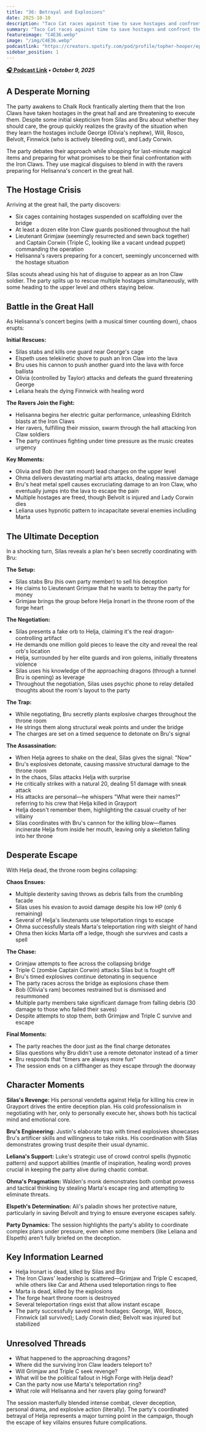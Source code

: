 ```yaml
---
title: "36: Betrayal and Explosions"
date: 2025-10-10
description: "Taco Cat races against time to save hostages and confront the Iron Claws in a deadly showdown."
summary: "Taco Cat races against time to save hostages and confront the Iron Claws in a deadly showdown."
featureimage: "C4E36.webp"
image: "/img/C4E36.webp"
podcastlink: "https://creators.spotify.com/pod/profile/topher-hooper/episodes/C4E36-October-10-e39d26s"
sidebar_position: 1
---
```


**[🎧 Podcast Link](https://creators.spotify.com/pod/profile/topher-hooper/episodes/C4E36-October-10-e39d26s) • *October 9, 2025***

## A Desperate Morning

The party awakens to Chalk Rock frantically alerting them that the Iron Claws have taken hostages in the great hall and are threatening to execute them. Despite some initial skepticism from Silas and Bru about whether they should care, the group quickly realizes the gravity of the situation when they learn the hostages include George (Olivia's nephew), Will, Rosco, Belvolt, Finnwick (who is actively bleeding out), and Lady Corwin.

The party debates their approach while shopping for last-minute magical items and preparing for what promises to be their final confrontation with the Iron Claws. They use magical disguises to blend in with the ravers preparing for Helisanna's concert in the great hall.

## The Hostage Crisis

Arriving at the great hall, the party discovers:
- Six cages containing hostages suspended on scaffolding over the bridge
- At least a dozen elite Iron Claw guards positioned throughout the hall
- Lieutenant Grimjaw (seemingly resurrected and sewn back together) and Captain Corwin (Triple C, looking like a vacant undead puppet) commanding the operation
- Helisanna's ravers preparing for a concert, seemingly unconcerned with the hostage situation

Silas scouts ahead using his hat of disguise to appear as an Iron Claw soldier. The party splits up to rescue multiple hostages simultaneously, with some heading to the upper level and others staying below.

## Battle in the Great Hall

As Helisanna's concert begins (with a musical timer counting down), chaos erupts:

**Initial Rescues:**
- Silas stabs and kills one guard near George's cage
- Elspeth uses telekinetic shove to push an Iron Claw into the lava
- Bru uses his cannon to push another guard into the lava with force ballista
- Olivia (controlled by Taylor) attacks and defeats the guard threatening George
- Leliana heals the dying Finnwick with healing word

**The Ravers Join the Fight:**
- Helisanna begins her electric guitar performance, unleashing Eldritch blasts at the Iron Claws
- Her ravers, fulfilling their mission, swarm through the hall attacking Iron Claw soldiers
- The party continues fighting under time pressure as the music creates urgency

**Key Moments:**
- Olivia and Bob (her ram mount) lead charges on the upper level
- Ohma delivers devastating martial arts attacks, dealing massive damage
- Bru's heat metal spell causes excruciating damage to an Iron Claw, who eventually jumps into the lava to escape the pain
- Multiple hostages are freed, though Belvolt is injured and Lady Corwin dies
- Leliana uses hypnotic pattern to incapacitate several enemies including Marta

## The Ultimate Deception

In a shocking turn, Silas reveals a plan he's been secretly coordinating with Bru:

**The Setup:**
- Silas stabs Bru (his own party member) to sell his deception
- He claims to Lieutenant Grimjaw that he wants to betray the party for money
- Grimjaw brings the group before Helja Ironart in the throne room of the forge heart

**The Negotiation:**
- Silas presents a fake orb to Helja, claiming it's the real dragon-controlling artifact
- He demands one million gold pieces to leave the city and reveal the real orb's location
- Helja, surrounded by her elite guards and iron golems, initially threatens violence
- Silas uses his knowledge of the approaching dragons (through a tunnel Bru is opening) as leverage
- Throughout the negotiation, Silas uses psychic phone to relay detailed thoughts about the room's layout to the party

**The Trap:**
- While negotiating, Bru secretly plants explosive charges throughout the throne room
- He strings them along structural weak points and under the bridge
- The charges are set on a timed sequence to detonate on Bru's signal

**The Assassination:**
- When Helja agrees to shake on the deal, Silas gives the signal: "Now"
- Bru's explosives detonate, causing massive structural damage to the throne room
- In the chaos, Silas attacks Helja with surprise
- He critically strikes with a natural 20, dealing 51 damage with sneak attack
- His attacks are personal—he whispers "What were their names?" referring to his crew that Helja killed in Grayport
- Helja doesn't remember them, highlighting the casual cruelty of her villainy
- Silas coordinates with Bru's cannon for the killing blow—flames incinerate Helja from inside her mouth, leaving only a skeleton falling into her throne

## Desperate Escape

With Helja dead, the throne room begins collapsing:

**Chaos Ensues:**
- Multiple dexterity saving throws as debris falls from the crumbling facade
- Silas uses his evasion to avoid damage despite his low HP (only 6 remaining)
- Several of Helja's lieutenants use teleportation rings to escape
- Ohma successfully steals Marta's teleportation ring with sleight of hand
- Ohma then kicks Marta off a ledge, though she survives and casts a spell

**The Chase:**
- Grimjaw attempts to flee across the collapsing bridge
- Triple C (zombie Captain Corwin) attacks Silas but is fought off
- Bru's timed explosives continue detonating in sequence
- The party races across the bridge as explosions chase them
- Bob (Olivia's ram) becomes restrained but is dismissed and resummoned
- Multiple party members take significant damage from falling debris (30 damage to those who failed their saves)
- Despite attempts to stop them, both Grimjaw and Triple C survive and escape

**Final Moments:**
- The party reaches the door just as the final charge detonates
- Silas questions why Bru didn't use a remote detonator instead of a timer
- Bru responds that "timers are always more fun"
- The session ends on a cliffhanger as they escape through the doorway

## Character Moments

**Silas's Revenge:** His personal vendetta against Helja for killing his crew in Grayport drives the entire deception plan. His cold professionalism in negotiating with her, only to personally execute her, shows both his tactical mind and emotional core.

**Bru's Engineering:** Justin's elaborate trap with timed explosives showcases Bru's artificer skills and willingness to take risks. His coordination with Silas demonstrates growing trust despite their usual dynamic.

**Leliana's Support:** Luke's strategic use of crowd control spells (hypnotic pattern) and support abilities (mantle of inspiration, healing word) proves crucial in keeping the party alive during chaotic combat.

**Ohma's Pragmatism:** Walden's monk demonstrates both combat prowess and tactical thinking by stealing Marta's escape ring and attempting to eliminate threats.

**Elspeth's Determination:** Ali's paladin shows her protective nature, particularly in saving Belvolt and trying to ensure everyone escapes safely.

**Party Dynamics:** The session highlights the party's ability to coordinate complex plans under pressure, even when some members (like Leliana and Elspeth) aren't fully briefed on the deception.

## Key Information Learned

- Helja Ironart is dead, killed by Silas and Bru
- The Iron Claws' leadership is scattered—Grimjaw and Triple C escaped, while others like Car and Athena used teleportation rings to flee
- Marta is dead, killed by the explosions
- The forge heart throne room is destroyed
- Several teleportation rings exist that allow instant escape
- The party successfully saved most hostages: George, Will, Rosco, Finnwick (all survived); Lady Corwin died; Belvolt was injured but stabilized

## Unresolved Threads

- What happened to the approaching dragons?
- Where did the surviving Iron Claw leaders teleport to?
- Will Grimjaw and Triple C seek revenge?
- What will be the political fallout in High Forge with Helja dead?
- Can the party now use Marta's teleportation ring?
- What role will Helisanna and her ravers play going forward?

The session masterfully blended intense combat, clever deception, personal drama, and explosive action (literally). The party's coordinated betrayal of Helja represents a major turning point in the campaign, though the escape of key villains ensures future complications.